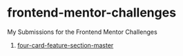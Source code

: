 # frontend-mentor-challenges
My Submissions for the Frontend Mentor Challenges
1. [four-card-feature-section-master](https://frontend-mentor-challenges.netlify.com/four-card-feature-section-master/index.html)
